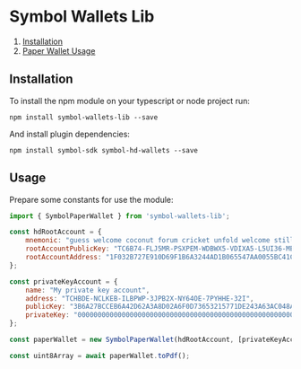 # Symbol Wallets Lib

1. [Installation](#installation)
2. [Paper Wallet Usage](#paper-wallet-usage)

## Installation <a name="installation"></a>

To install the npm module on your typescript or node project run:

`npm install symbol-wallets-lib --save`

And install plugin dependencies:

`npm install symbol-sdk symbol-hd-wallets --save`


## Usage <a name="paper-wallet-usage"></a>

Prepare some constants for use the module:

```javascript
import { SymbolPaperWallet } from 'symbol-wallets-lib';

const hdRootAccount = {
    mnemonic: "guess welcome coconut forum cricket unfold welcome still ticket cluster buddy fan decrease cotton model drive student assault cloth protect random equal this congress",
    rootAccountPublicKey: "TC6B74-FLJ5MR-PSXPEM-WDBWX5-VDIXA5-L5UI36-MEA",
    rootAccountAddress: "1F032B727E910D69F1B6A3244AD1B065547AA0055BC41CF4285F662182DCC18A"
};

const privateKeyAccount = {
    name: "My private key account",
    address: "TCHBDE-NCLKEB-ILBPWP-3JPB2X-NY64OE-7PYHHE-32I",
    publicKey: "3B6A27BCCEB6A42D62A3A8D02A6F0D73653215771DE243A63AC048A18B59DA29",
    privateKey: "0000000000000000000000000000000000000000000000000000000000000000"
};

const paperWallet = new SymbolPaperWallet(hdRootAccount, [privateKeyAccount], NetworkType.TEST_NET, '57F7DA205008026C776CB6AED843393F04CD458E0AA2D9F1D5F31A402072B2D6')

const uint8Array = await paperWallet.toPdf();

```
